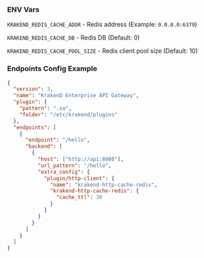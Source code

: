 ### ENV Vars

`KRAKEND_REDIS_CACHE_ADDR` - Redis address (Example: `0.0.0.0:6379`)

`KRAKEND_REDIS_CACHE_DB` - Redis DB (Default: 0)

`KRAKEND_REDIS_CACHE_POOL_SIZE` - Redis client pool size (Default: 10)

### Endpoints Config Example

```json
{
  "version": 3,
  "name": "KrakenD Enterprise API Gateway",
  "plugin": {
    "pattern": ".so",
    "folder": "/etc/krakend/plugins"
  },
  "endpoints": [
    {
      "endpoint": "/hello",
      "backend": [
        {
          "host": ["http://api:8080"],
          "url_pattern": "/hello",
          "extra_config": {
            "plugin/http-client": {
              "name": "krakend-http-cache-redis",
              "krakend-http-cache-redis": {
                "cache_ttl": 30
              }
            }
          }
        }
      ]
    }
  ]
}
```

